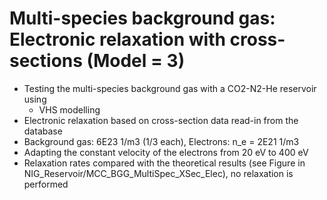 # Multi-species background gas: Electronic relaxation with cross-sections (Model = 3)
* Testing the multi-species background gas with a CO2-N2-He reservoir using
  * VHS modelling
* Electronic relaxation based on cross-section data read-in from the database
* Background gas: 6E23 1/m3 (1/3 each), Electrons: n_e = 2E21 1/m3
* Adapting the constant velocity of the electrons from 20 eV to 400 eV
* Relaxation rates compared with the theoretical results (see Figure in NIG_Reservoir/MCC_BGG_MultiSpec_XSec_Elec), no relaxation is performed
